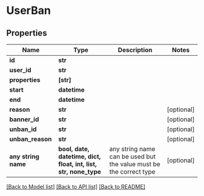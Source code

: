 # UserBan


## Properties
Name | Type | Description | Notes
------------ | ------------- | ------------- | -------------
**id** | **str** |  | 
**user_id** | **str** |  | 
**properties** | **[str]** |  | 
**start** | **datetime** |  | 
**end** | **datetime** |  | 
**reason** | **str** |  | [optional] 
**banner_id** | **str** |  | [optional] 
**unban_id** | **str** |  | [optional] 
**unban_reason** | **str** |  | [optional] 
**any string name** | **bool, date, datetime, dict, float, int, list, str, none_type** | any string name can be used but the value must be the correct type | [optional]

[[Back to Model list]](../README.md#documentation-for-models) [[Back to API list]](../README.md#documentation-for-api-endpoints) [[Back to README]](../README.md)


